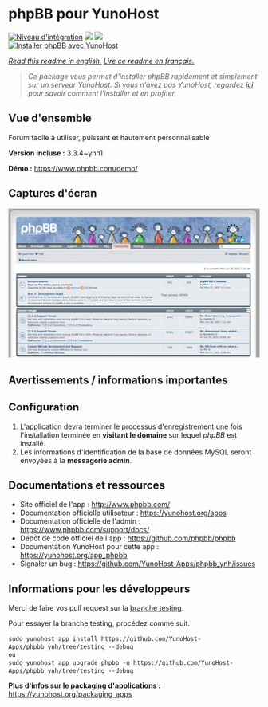 # phpBB pour YunoHost

[![Niveau d'intégration](https://dash.yunohost.org/integration/phpbb.svg)](https://dash.yunohost.org/appci/app/phpbb) ![](https://ci-apps.yunohost.org/ci/badges/phpbb.status.svg) ![](https://ci-apps.yunohost.org/ci/badges/phpbb.maintain.svg)  
[![Installer phpBB avec YunoHost](https://install-app.yunohost.org/install-with-yunohost.svg)](https://install-app.yunohost.org/?app=phpbb)

*[Read this readme in english.](./README.md)*
*[Lire ce readme en français.](./README_fr.md)*

> *Ce package vous permet d'installer phpBB rapidement et simplement sur un serveur YunoHost.
Si vous n'avez pas YunoHost, regardez [ici](https://yunohost.org/#/install) pour savoir comment l'installer et en profiter.*

## Vue d'ensemble

Forum facile à utiliser, puissant et hautement personnalisable

**Version incluse :** 3.3.4~ynh1

**Démo :** https://www.phpbb.com/demo/

## Captures d'écran

![](./doc/screenshots/screenshot.png)

## Avertissements / informations importantes

## Configuration

1. L'application devra terminer le processus d'enregistrement une fois l'installation terminée en **visitant le domaine** sur lequel *phpBB* est installé.
1. Les informations d'identification de la base de données MySQL seront envoyées à la **messagerie admin**.
## Documentations et ressources

* Site officiel de l'app : http://www.phpbb.com/
* Documentation officielle utilisateur : https://yunohost.org/apps
* Documentation officielle de l'admin : https://www.phpbb.com/support/docs/
* Dépôt de code officiel de l'app : https://github.com/phpbb/phpbb
* Documentation YunoHost pour cette app : https://yunohost.org/app_phpbb
* Signaler un bug : https://github.com/YunoHost-Apps/phpbb_ynh/issues

## Informations pour les développeurs

Merci de faire vos pull request sur la [branche testing](https://github.com/YunoHost-Apps/phpbb_ynh/tree/testing).

Pour essayer la branche testing, procédez comme suit.
```
sudo yunohost app install https://github.com/YunoHost-Apps/phpbb_ynh/tree/testing --debug
ou
sudo yunohost app upgrade phpbb -u https://github.com/YunoHost-Apps/phpbb_ynh/tree/testing --debug
```

**Plus d'infos sur le packaging d'applications :** https://yunohost.org/packaging_apps